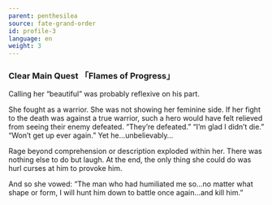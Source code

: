 ```yaml
---
parent: penthesilea
source: fate-grand-order
id: profile-3
language: en
weight: 3
---
```


### Clear Main Quest 「Flames of Progress」

Calling her “beautiful” was probably reflexive on his part.

She fought as a warrior. She was not showing her feminine side. If her fight to the death was against a true warrior, such a hero would have felt relieved from seeing their enemy defeated. “They’re defeated.” “I’m glad I didn’t die.” “Won’t get up ever again.” Yet he…unbelievably…

Rage beyond comprehension or description exploded within her.
There was nothing else to do but laugh. At the end, the only thing she could do was hurl curses at him to provoke him.

And so she vowed: “The man who had humiliated me so…no matter what shape or form, I will hunt him down to battle once again…and kill him.”
